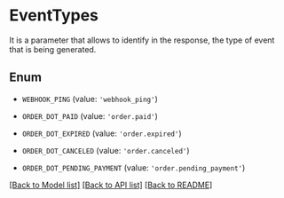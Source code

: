 # EventTypes

It is a parameter that allows to identify in the response, the type of event that is being generated.

## Enum

* `WEBHOOK_PING` (value: `'webhook_ping'`)

* `ORDER_DOT_PAID` (value: `'order.paid'`)

* `ORDER_DOT_EXPIRED` (value: `'order.expired'`)

* `ORDER_DOT_CANCELED` (value: `'order.canceled'`)

* `ORDER_DOT_PENDING_PAYMENT` (value: `'order.pending_payment'`)

[[Back to Model list]](../README.md#documentation-for-models) [[Back to API list]](../README.md#documentation-for-api-endpoints) [[Back to README]](../README.md)


